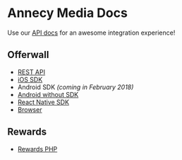 # Annecy Media Docs

Use our [API docs](https://admin.annecy.media/docs) for an awesome integration experience!

## Offerwall

* [REST API](https://github.com/gdmobile/annecy-media-api/tree/master/offerwall-rest-api)
* [iOS SDK](https://github.com/gdmobile/annecy-media-ios-sdk)
* Android SDK *(coming in February 2018)*
* [Android without SDK](https://github.com/gdmobile/annecy-media-api/tree/master/offerwall-android)
* [React Native SDK](https://github.com/gdmobile/react-native-annecy-media)
* [Browser](https://github.com/gdmobile/annecy-media-api/tree/master/offerwall-browser)

## Rewards

* [Rewards PHP](https://github.com/gdmobile/annecy-media-api/tree/master/rewards-php)
